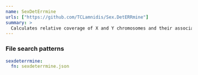 ```yaml
---
name: SexDetErrmine
urls: ["https://github.com/TCLamnidis/Sex.DetERRmine"]
summary: >
  Calculates relative coverage of X and Y chromosomes and their associated error bars from the depth of coverage at specified SNPs
---
```


<!--
~~~~~ DO NOT EDIT ~~~~~
This file is autogenerated from the MultiQC module python docstring.
Do not edit the markdown, it will be overwritten.

File path for the source of this content: test-data/data/modules/sexdeterrmine/sexdeterrmine.py
~~~~~~~~~~~~~~~~~~~~~~~
-->

### File search patterns

```yaml
sexdeterrmine:
  fn: sexdeterrmine.json
```

